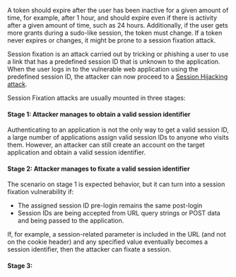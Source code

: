 A token should expire after the user has been inactive for a given amount of time, for example, after 1 hour, and should expire even if there is activity after a given amount of time, such as 24 hours. Additionally, if the user gets more grants during a sudo-like session, the token must change. If a token never expires or changes, it might be prone to a session fixation attack.

Session fixation is an attack carried out by tricking or phishing a user to use a link that has a predefined session ID that is unknown to the application. When the user logs in to the vulnerable web application using the predefined session ID, the attacker can now proceed to a [Session Hijacking attack](obsidian://open?vault=security-notes&file=Offensive%20Security%2FWeb%20Application%20Security%2FServer-side%20Vulnerabilities%2FSession%20Security%2FSession%20Hijacking).

Session Fixation attacks are usually mounted in three stages:
#### Stage 1: Attacker manages to obtain a valid session identifier
Authenticating to an application is not the only way to get a valid session ID, a large number of applications assign valid session IDs to anyone who visits them. However, an attacker can still create an account on the target application and obtain a valid session identifier.

#### Stage 2: Attacker manages to fixate a valid session identifier
The scenario on stage 1 is expected behavior, but it can turn into a session fixation vulnerability if:
- The assigned session ID pre-login remains the same post-login
- Session IDs are being accepted from URL query strings or POST data and being passed to the application.

If, for example, a session-related parameter is included in the URL (and not on the cookie header) and any specified value eventually becomes a session identifier, then the attacker can fixate a session.
#### Stage 3: 